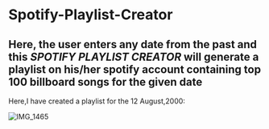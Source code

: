 # Spotify-Playlist-Creator
## Here, the user enters any date from the past and this ***SPOTIFY PLAYLIST CREATOR*** will generate a playlist on his/her spotify account containing top 100 billboard songs for the given date

Here,I have created a playlist for the 12 August,2000:

![IMG_1465](https://user-images.githubusercontent.com/68324982/130062821-c5e90ace-249c-4a63-bb8b-cd822208657a.PNG)
